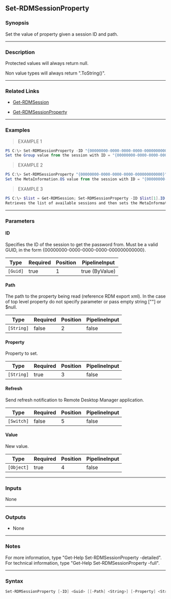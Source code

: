 Set-RDMSessionProperty
----------------------

### Synopsis
Set the value of property given a session ID and path.

---

### Description

Protected values will always return null.

Non value types will always return ".ToString()".

---

### Related Links
* [Get-RDMSession](Get-RDMSession)

* [Get-RDMSessionProperty](Get-RDMSessionProperty)

---

### Examples
> EXAMPLE 1

```PowerShell
PS C:\> Set-RDMSessionProperty -ID "{00000000-0000-0000-0000-000000000000}" -Property "Group" -Value "My New Group Name"
Set the Group value from the session with ID = "{00000000-0000-0000-0000-000000000000}".
```
> EXAMPLE 2

```PowerShell
PS C:\> Set-RDMSessionProperty "{00000000-0000-0000-0000-000000000000}" "MetaInformation" "OS" "Windows Server 2008 R2"
Set the MetaInformation.OS value from the session with ID = "{00000000-0000-0000-0000-000000000000}".
```
> EXAMPLE 3

```PowerShell
PS C:\> $list = Get-RDMSession; Set-RDMSessionProperty -ID $list[1].ID -Path "MetaInformation" -Property "OS" -Value "Windows Server 2008 R2"
Retrieves the list of available sessions and then sets the MetaInformation.OS value of the the second element in the list.
```

---

### Parameters
#### **ID**
Specifies the ID of the session to get the password from.
Must be a valid GUID, in the form {00000000-0000-0000-0000-000000000000}.

|Type    |Required|Position|PipelineInput |
|--------|--------|--------|--------------|
|`[Guid]`|true    |1       |true (ByValue)|

#### **Path**
The path to the property being read (reference RDM export xml). In the case of top level property do not specify parameter or pass empty string [""] or $null.

|Type      |Required|Position|PipelineInput|
|----------|--------|--------|-------------|
|`[String]`|false   |2       |false        |

#### **Property**
Property to set.

|Type      |Required|Position|PipelineInput|
|----------|--------|--------|-------------|
|`[String]`|true    |3       |false        |

#### **Refresh**
Send refresh notification to Remote Desktop Manager application.

|Type      |Required|Position|PipelineInput|
|----------|--------|--------|-------------|
|`[Switch]`|false   |5       |false        |

#### **Value**
New value.

|Type      |Required|Position|PipelineInput|
|----------|--------|--------|-------------|
|`[Object]`|true    |4       |false        |

---

### Inputs
None

---

### Outputs
* None

---

### Notes
For more information, type "Get-Help Set-RDMSessionProperty -detailed". For technical information, type "Get-Help Set-RDMSessionProperty -full".

---

### Syntax
```PowerShell
Set-RDMSessionProperty [-ID] <Guid> [[-Path] <String>] [-Property] <String> [-Value] <Object> [[-Refresh]] [<CommonParameters>]
```
